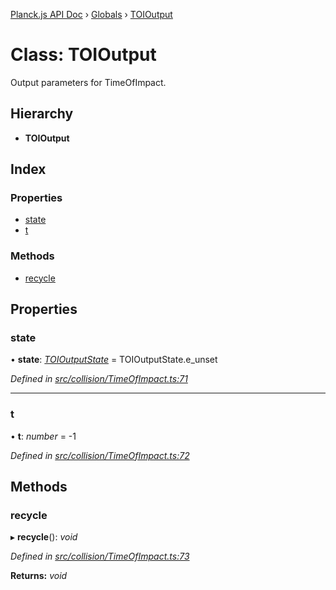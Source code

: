 [Planck.js API Doc](../README.md) › [Globals](../globals.md) › [TOIOutput](toioutput.md)

# Class: TOIOutput

Output parameters for TimeOfImpact.

## Hierarchy

* **TOIOutput**

## Index

### Properties

* [state](toioutput.md#state)
* [t](toioutput.md#t)

### Methods

* [recycle](toioutput.md#recycle)

## Properties

###  state

• **state**: *[TOIOutputState](../enums/toioutputstate.md)* = TOIOutputState.e_unset

*Defined in [src/collision/TimeOfImpact.ts:71](https://github.com/shakiba/planck.js/blob/6ab76c7/src/collision/TimeOfImpact.ts#L71)*

___

###  t

• **t**: *number* = -1

*Defined in [src/collision/TimeOfImpact.ts:72](https://github.com/shakiba/planck.js/blob/6ab76c7/src/collision/TimeOfImpact.ts#L72)*

## Methods

###  recycle

▸ **recycle**(): *void*

*Defined in [src/collision/TimeOfImpact.ts:73](https://github.com/shakiba/planck.js/blob/6ab76c7/src/collision/TimeOfImpact.ts#L73)*

**Returns:** *void*
